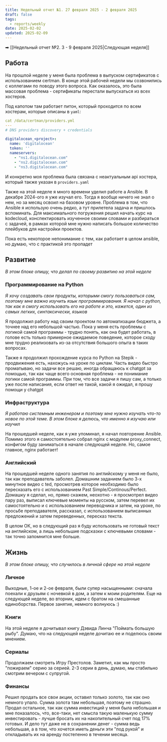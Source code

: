 ```yaml
---
title: Недельный отчет №1. 27 февраля 2025 - 2 февраля 2025
draft: false
tags:
  - reports/weekly
date: 2025-02-02
updated: 2025-02-09
---
```

➡ [[Недельный отчет №2. 3 - 9 февраля 2025|Следующая неделя]]
## Работа
На прошлой неделе у меня была проблема в выпуском сертификатов с использованием certman. В конце этой рабочей недели мы созвонились с коллегами по поводу этого вопроса. Как оказалось, это была массовая проблема - сертификаты перестали выпускаться из всех хостеров.

Под капотом там работает питон, который проходится по всем хостерам, которые описаны в `yaml`:
```yaml
cat /data/certman/providers.yml
---
# DNS providers discovery + credentials

digitalocean_<project>:
  name: 'digitalocean'
  token: ''
  nameservers:
    - "ns1.digitalocean.com"
    - "ns2.digitalocean.com"
    - "ns3.digitalocean.com"
```

И конкретно моя проблема была связана с неактуальным api хостера, который также указан в `providers.yaml`

Также на этой неделе я много времени уделил работе а Ansible. В декабре 2024-ого я уже изучал его. Тогда я вообще ничего не знал о нем, но за месяц освоил на базовом уровне. Проблема в том, что Ansible я использую очень редко, а тут прилетела задача и пришлось вспоминать. 
Для максимального погружения решил начать курс на kodecloud, конспектировать изученное своими словами и разбираться с задачей, в рамках которой мне нужно написать большое количество плейбуков для настройки проектов.

Пока есть некоторое непонимание с тем, как работает в целом ansible, но думаю, что с практикой это пропадет

## Развитие
*В этом блоке опишу, что делал по своему развитию на этой неделе*
### Программирование на Python
*Я хочу создавать свои продукты, которыми смогу пользоваться сам, поэтому мне важно изучить язык программирования. Я начал с python, так как я смогу использовать его на работе и это, кажется, один из самых легких, синтаксически, языков*

Я продолжил работу над своим проектом по автоматизации бюджета, а точнее над его небольшой частью. Пока у меня есть проблемы с логикой самой программы - трудно понять, как она будет работать, в голове есть только примерное ожидаемое поведение, которое сходу мне трудно реализовать из-за отсутствия большого опыта в таких вопросах.

Также я продолжил прохождение курса по Python на Stepik - продвижения есть, нахожусь на уроке по циклам. Часть видео быстро проматываю, но задачи все решаю, иногда обращаюсь к chatgpt за помощью, так как чаще всего основная проблема - не понимание логики самой программы. При том, что все задачи я пишу сам, а только уже после написания, если ответ не такой, какой я ожидал, я прошу помощи у chatgpt
### Инфраструктура
*Я работаю системным инженером и поэтому мне нужно изучать что-то новое по этой теме. В этом блоке я делюсь, что именно я изучаю или изучил*

На прошедшей неделе, как я уже упоминал, я начал повторение Ansible. Помимо этого я самостоятельно собрал nginx с модулем proxy_connect, конфигом буду заниматься в начале следующей неделе. Но, самое главное, nginx работает!
### Английский
На прошедшей неделе одного занятия по английскому у меня не было, так как преподаватель заболел. Домашним заданием было 3-х минутное видео с ted, просмотрев которое необходимо было пересказать его с использованием Past Simple/Continous/Perfect.
Домашку я сделал, но, прямо скажем, неохотно - я просмотрел видео пару раз, выписал ключевые моменты на русском, затем перевел их самостоятельно и с использованием переводчика и затем, на уроке, по просьбе преподавателя, рассказал, с использованием выписанных предложений и затем переведенных, пересказ текста.

В целом ОК, но в следующий раз я буду использовать не готовый текст на английском, а лишь небольшие подсказки с ключевыми словами - так точно запомнится мне больше.
## Жизнь
*В этом блоке опишу, что случилось в личной сфере на этой неделе*
### Личное
Выходные, 1-ое и 2-ое февраля, были супер насыщенными: сначала поехали к друзьям с ночевкой в дом, а затем к моим родителям.
Еще на следующей неделе, во вторник, идем с братом на смешанные единоборства. Первое занятие, немного волнуюсь :)
### Книги
На этой неделе я дочитывал книгу Дэвида Линча "Поймать большую рыбу". Думаю, что на следующей неделе дочитаю ее и поделюсь своим мнением.
### Сериалы
Продолжаем смотреть Игру Престолов. Заметил, как мы просто "пожираем" серию за серией. 2-3 серии в день, думаю, мы стабильно смотрим вечером с супругой.
### Финансы
Решил продать все свои акции, оставил только золото, так как оно немного упало. Сумма золота там небольшая, поэтому не страшно. Продал остальное, так как сумма инвестиций у меня была небольшая и мне показалось, что, все-таки, нет смысла такую маленькую сумму инвестировать - лучше бросать их на накопительный счет под 17% готовых. И дело тут даже не в сохранении денег - сумма ведь небольшая, а в том, что хочется иметь деньги эти "под рукой" и откладывать их на аренду постепенно в течении месяца.
